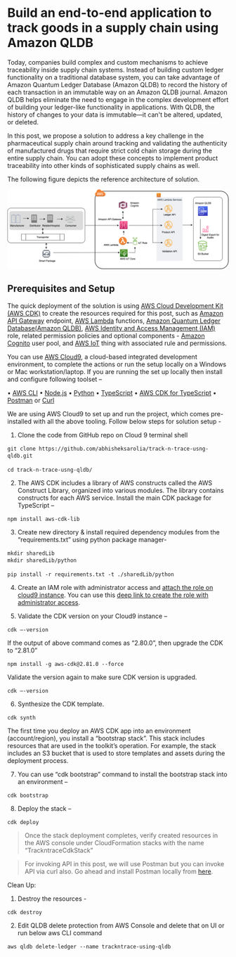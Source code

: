 # Build an end-to-end application to track goods in a supply chain using Amazon QLDB

Today, companies build complex and custom mechanisms to achieve traceability inside supply chain systems. Instead of building custom ledger functionality on a traditional database system, you can take advantage of Amazon Quantum Ledger Database (Amazon QLDB) to record the history of each transaction in an immutable way on an Amazon QLDB journal. Amazon QLDB helps eliminate the need to engage in the complex development effort of building your ledger-like functionality in applications. With QLDB, the history of changes to your data is immutable—it can't be altered, updated, or deleted. 

In this post, we propose a solution to address a key challenge in the pharmaceutical supply chain around tracking and validating the authenticity of manufactured drugs that require strict cold chain storage during the entire supply chain. You can adopt these concepts to implement product traceability into other kinds of sophisticated supply chains as well.

The following figure depicts the reference architecture of solution. 

![Architecture](trackntrace_arch.png)

## Prerequisites and Setup

The quick deployment of the solution is using [AWS Cloud Development Kit (AWS CDK)](https://docs.aws.amazon.com/cdk/v2/guide/home.html) to create the resources required for this post, such as [Amazon API Gateway](https://aws.amazon.com/api-gateway/) endpoint, [AWS Lambda](https://aws.amazon.com/lambda/) functions, [Amazon Quantum Ledger Database(Amazon QLDB)](https://aws.amazon.com/qldb/), [AWS Identity and Access Management (IAM)](http://aws.amazon.com/iam) role, related permission policies and optional components - [Amazon Cognito](https://aws.amazon.com/cognito/) user pool, and [AWS IoT](https://aws.amazon.com/iot/) thing with associated rule and permissions. 

You can use [AWS Cloud9](https://docs.aws.amazon.com/cloud9/latest/user-guide/setup-express.html), a cloud-based integrated development environment, to complete the actions or run the setup locally on a Windows or Mac workstation/laptop. If you are running the set up locally then install and configure following toolset – 

•	[AWS CLI](https://docs.aws.amazon.com/cli/latest/userguide/getting-started-install.html)
•	[Node.js](https://nodejs.org/en/download)
•	[Python](https://www.python.org/downloads/release/python-3716/)
•	[TypeScript](https://www.npmjs.com/package/typescript)
•	[AWS CDK for TypeScript](https://docs.aws.amazon.com/cdk/v2/guide/getting_started.html) 
•	[Postman](https://www.postman.com/) or [Curl](https://curl.se/)

We are using AWS Cloud9 to set up and run the project, which comes pre-installed with all the above tooling. Follow below steps for solution setup - 

1)	Clone the code from GitHub repo on Cloud 9 terminal shell
```
git clone https://github.com/abhisheksarolia/track-n-trace-usng-qldb.git

cd track-n-trace-usng-qldb/
```

2)	The AWS CDK includes a library of AWS constructs called the AWS Construct Library, organized into various modules. The library contains constructs for each AWS service. Install the main CDK package for TypeScript – 
```
npm install aws-cdk-lib  
```
3)	Create new directory & install required dependency modules from the “requirements.txt” using python package manager-
```
mkdir sharedLib
mkdir sharedLib/python

pip install -r requirements.txt -t ./sharedLib/python  
```
4)	Create an IAM role with administrator access and [attach the role on cloud9 instance](https://aws.amazon.com/blogs/security/easily-replace-or-attach-an-iam-role-to-an-existing-ec2-instance-by-using-the-ec2-console/). You can use this [deep link to create the role with administrator access](https://console.aws.amazon.com/iam/home#/roles$new?step=review&commonUseCase=EC2%2BEC2&selectedUseCase=EC2&policies=arn:aws:iam::aws:policy%2FAdministratorAccess).


5)	Validate the CDK version on your Cloud9 instance – 
```
cdk –-version
```
If the output of above command comes as “2.80.0”, then upgrade the CDK to “2.81.0”
```
npm install -g aws-cdk@2.81.0 --force 
```
Validate the version again to make sure CDK version is upgraded.
```
cdk –-version 
```
6)	Synthesize the CDK template. 
```
cdk synth
```

The first time you deploy an AWS CDK app into an environment (account/region), you install a “bootstrap stack”. This stack includes resources that are used in the toolkit’s operation. For example, the stack includes an S3 bucket that is used to store templates and assets during the deployment process. 

7)	You can use “cdk bootstrap” command to install the bootstrap stack into an environment – 
```
cdk bootstrap
``` 

8)	Deploy the stack – 
```
cdk deploy
```

> Once the stack deployment completes, verify created resources in the AWS console under CloudFormation stacks with the name “TrackntraceCdkStack”


> For invoking API in this post, we will use Postman but you can invoke API via curl also. Go ahead and install Postman locally from [here](https://www.postman.com/downloads/?utm_source=postman-home).



Clean Up:

1. Destroy the resources - 
```
cdk destroy 
```

2. Edit QLDB delete protection from AWS Console and delete that on UI or run below aws CLI command 

```
aws qldb delete-ledger --name trackntrace-using-qldb

```





